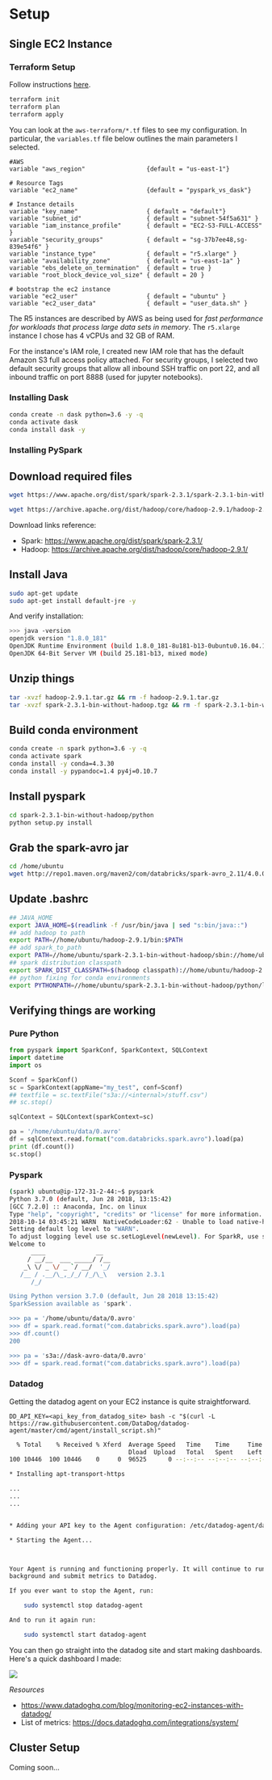 # Setup

## Single EC2 Instance

### Terraform Setup

Follow instructions [here](https://www.terraform.io/intro/getting-started/build.html).

```bash
terraform init
terraform plan
terraform apply
```

You can look at the `aws-terraform/*.tf` files to see my configuration. In particular, the `variables.tf` file below outlines the main parameters I selected.

```
#AWS
variable "aws_region"                 {default = "us-east-1"}

# Resource Tags
variable "ec2_name"                   {default = "pyspark_vs_dask"}

# Instance details
variable "key_name"                   { default = "default"}
variable "subnet_id"                  { default = "subnet-54f5a631" }
variable "iam_instance_profile"       { default = "EC2-S3-FULL-ACCESS" }
variable "security_groups"            { default = "sg-37b7ee48,sg-839e54f6" }
variable "instance_type"              { default = "r5.xlarge" }
variable "availability_zone"          { default = "us-east-1a" }
variable "ebs_delete_on_termination"  { default = true }
variable "root_block_device_vol_size" { default = 20 }

# bootstrap the ec2 instance
variable "ec2_user"                   { default = "ubuntu" }
variable "ec2_user_data"              { default = "user_data.sh" }
```

The R5 instances are described by AWS as being used for *fast performance for workloads that process large data sets in memory*. The `r5.xlarge` instance I chose has 4 vCPUs and 32 GB of RAM. 

For the instance's IAM role, I created new IAM role that has the default Amazon S3 full access policy attached. For security groups, I selected two default security groups that allow all inbound SSH traffic on port 22, and all inbound traffic on port 8888 (used for jupyter notebooks).

### Installing Dask

```bash
conda create -n dask python=3.6 -y -q
conda activate dask
conda install dask -y
```

### Installing PySpark

## Download required files

```bash
wget https://www.apache.org/dist/spark/spark-2.3.1/spark-2.3.1-bin-without-hadoop.tgz

wget https://archive.apache.org/dist/hadoop/core/hadoop-2.9.1/hadoop-2.9.1.tar.gz
```

Download links reference:

- Spark: https://www.apache.org/dist/spark/spark-2.3.1/
- Hadoop: https://archive.apache.org/dist/hadoop/core/hadoop-2.9.1/

## Install Java

```bash
sudo apt-get update
sudo apt-get install default-jre -y
```

And verify installation:

```bash
>>> java -version
openjdk version "1.8.0_181"
OpenJDK Runtime Environment (build 1.8.0_181-8u181-b13-0ubuntu0.16.04.1-b13)
OpenJDK 64-Bit Server VM (build 25.181-b13, mixed mode)
```

## Unzip things

```bash
tar -xvzf hadoop-2.9.1.tar.gz && rm -f hadoop-2.9.1.tar.gz
tar -xvzf spark-2.3.1-bin-without-hadoop.tgz && rm -f spark-2.3.1-bin-without-hadoop.tgz
```

## Build conda environment

```bash
conda create -n spark python=3.6 -y -q
conda activate spark
conda install -y conda=4.3.30
conda install -y pypandoc=1.4 py4j=0.10.7
```

## Install pyspark

```bash
cd spark-2.3.1-bin-without-hadoop/python
python setup.py install
```

## Grab the spark-avro jar


```bash
cd /home/ubuntu
wget http://repo1.maven.org/maven2/com/databricks/spark-avro_2.11/4.0.0/spark-avro_2.11-4.0.0.jar .
```

## Update .bashrc


```bash
## JAVA_HOME
export JAVA_HOME=$(readlink -f /usr/bin/java | sed "s:bin/java::")
## add hadoop to path
export PATH=//home/ubuntu/hadoop-2.9.1/bin:$PATH
## add spark_to_path
export PATH=//home/ubuntu/spark-2.3.1-bin-without-hadoop/sbin://home/ubuntu/spark-2.3.1-bin-without-hadoop/bin:$PATH
## spark distribution classpath
export SPARK_DIST_CLASSPATH=$(hadoop classpath)://home/ubuntu/hadoop-2.9.1/share/hadoop/tools/lib/*://home/ubuntu/spark-avro_2.11-4.0.0.jar
## python fixing for conda environments
export PYTHONPATH=//home/ubuntu/spark-2.3.1-bin-without-hadoop/python/lib/py4j-0.10.7-src.zip:/opt/spark-2.3.1-bin-without-hadoop/python
```

## Verifying things are working

### Pure Python

```python
from pyspark import SparkConf, SparkContext, SQLContext
import datetime
import os

Sconf = SparkConf()
sc = SparkContext(appName="my_test", conf=Sconf)
## textfile = sc.textFile("s3a://<internal>/stuff.csv")
## sc.stop()

sqlContext = SQLContext(sparkContext=sc)

pa = '/home/ubuntu/data/0.avro'
df = sqlContext.read.format("com.databricks.spark.avro").load(pa)
print (df.count())
sc.stop()
```


### Pyspark

```bash
(spark) ubuntu@ip-172-31-2-44:~$ pyspark
Python 3.7.0 (default, Jun 28 2018, 13:15:42)
[GCC 7.2.0] :: Anaconda, Inc. on linux
Type "help", "copyright", "credits" or "license" for more information.
2018-10-14 03:45:21 WARN  NativeCodeLoader:62 - Unable to load native-hadoop library for your platform... using builtin-java classes where applicable
Setting default log level to "WARN".
To adjust logging level use sc.setLogLevel(newLevel). For SparkR, use setLogLevel(newLevel).
Welcome to
      ____              __
     / __/__  ___ _____/ /__
    _\ \/ _ \/ _ `/ __/  '_/
   /__ / .__/\_,_/_/ /_/\_\   version 2.3.1
      /_/

Using Python version 3.7.0 (default, Jun 28 2018 13:15:42)
SparkSession available as 'spark'.

>>> pa = '/home/ubuntu/data/0.avro'
>>> df = spark.read.format("com.databricks.spark.avro").load(pa)
>>> df.count()
200

>>> pa = 's3a://dask-avro-data/0.avro'
>>> df = spark.read.format("com.databricks.spark.avro").load(pa)
```

### Datadog

Getting the datadog agent on your EC2 instance is quite straightforward. 

`DD_API_KEY=<api_key_from_datadog_site> bash -c "$(curl -L https://raw.githubusercontent.com/DataDog/datadog-agent/master/cmd/agent/install_script.sh)"`

```bash
  % Total    % Received % Xferd  Average Speed   Time    Time     Time  Current
                                 Dload  Upload   Total   Spent    Left  Speed
100 10446  100 10446    0     0  96525      0 --:--:-- --:--:-- --:--:-- 96722

* Installing apt-transport-https

...
...
...


* Adding your API key to the Agent configuration: /etc/datadog-agent/datadog.yaml

* Starting the Agent...



Your Agent is running and functioning properly. It will continue to run in the
background and submit metrics to Datadog.

If you ever want to stop the Agent, run:

    sudo systemctl stop datadog-agent

And to run it again run:

    sudo systemctl start datadog-agent
```

You can then go straight into the datadog site and start making dashboards. Here's a quick dashboard I made:

<img src='datadog_example.png'>

*Resources*
- https://www.datadoghq.com/blog/monitoring-ec2-instances-with-datadog/
- List of metrics: https://docs.datadoghq.com/integrations/system/


## Cluster Setup

Coming soon...